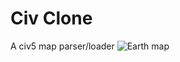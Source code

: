 # Civ Clone

A civ5 map parser/loader
![Earth map][civ]

[civ]: https://github.com/popcron/civclone/blob/master/civ.png "Earth map"

